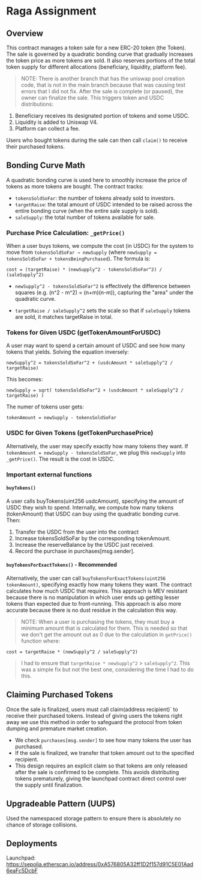 # Raga Assignment

## Overview
This contract manages a token sale for a new ERC-20 token (the Token). The sale is governed by a quadratic bonding curve that gradually increases the token price as more tokens are sold. It also reserves portions of the total token supply for different allocations (beneficiary, liquidity, platform fee).
> NOTE: There is another branch that has the uniswap pool creation code, that is not in the main branch because that was causing test errors that I did not fix.
After the sale is complete (or paused), the owner can finalize the sale. This triggers token and USDC distributions:

1. Beneficiary receives its designated portion of tokens and some USDC.
2. Liquidity is added to Uniswap V4.
3. Platform can collect a fee.

Users who bought tokens during the sale can then call `claim()` to receive their purchased tokens.

## Bonding Curve Math
A quadratic bonding curve is used here to smoothly increase the price of tokens as more tokens are bought. The contract tracks:

* `tokensSoldSoFar`: the number of tokens already sold to investors.
* `targetRaise`: the total amount of USDC intended to be raised across the entire bonding curve (when the entire sale supply is sold).
* `saleSupply`: the total number of tokens available for sale.

### Purchase Price Calculation: `_getPrice()`
When a user buys tokens, we compute the cost (in USDC) for the system to move from `tokensSoldSoFar → newSupply` (where `newSupply = tokensSoldSoFar + tokensBeingPurchased`). The formula is:
```
cost = (targetRaise) * (newSupply^2 - tokensSoldSoFar^2) / (saleSupply^2)
```

* `newSupply^2 - tokensSoldSoFar^2` is effectively the difference between squares (e.g. (n^2 - m^2) = (n+m)(n-m)), capturing the "area" under the quadratic curve.

* `targetRaise / saleSupply^2` sets the scale so that if `saleSupply` tokens are sold, it matches targetRaise in total.

### Tokens for Given USDC (getTokenAmountForUSDC)
A user may want to spend a certain amount of USDC and see how many tokens that yields. Solving the equation inversely:

```
newSupply^2 = tokensSoldSoFar^2 + (usdcAmount * saleSupply^2 / targetRaise)
```
This becomes:
```
newSupply = sqrt( tokensSoldSoFar^2 + (usdcAmount * saleSupply^2 / targetRaise) )
```
The numer of tokens user gets:
```
tokenAmount = newSupply - tokensSoldSoFar
```

### USDC for Given Tokens (getTokenPurchasePrice)
Alternatively, the user may specify exactly how many tokens they want. If `tokenAmount = newSupply - tokensSoldSoFar`, we plug this `newSupply` into `_getPrice()`. The result is the cost in USDC.

### Important external functions
#### `buyTokens()`
A user calls buyTokens(uint256 usdcAmount), specifying the amount of USDC they wish to spend. Internally, we compute how many tokens (tokenAmount) that USDC can buy using the quadratic bonding curve. Then:

1. Transfer the USDC from the user into the contract
2. Increase tokensSoldSoFar by the corresponding tokenAmount.
3. Increase the reserveBalance by the USDC just received.
4. Record the purchase in purchases[msg.sender].

#### `buyTokensForExactTokens()` - Recommended
Alternatively, the user can call `buyTokensForExactTokens(uint256 tokenAmount)`, specifying exactly how many tokens they want. The contract calculates how much USDC that requires. This approach is MEV resistant because there is no manipulation in which user ends up getting lesser tokens than expected due to front-running. This approach is also more accurate because there is no dust residue in the calculation this way.

> NOTE: When a user is purchasing the tokens, they must buy a minimum amount that is calculated for them. This is needed so that we don't get the amount out as 0 due to the calculation in `getPrice()` function where:
```
cost = targetRaise * (newSupply^2 / saleSupply^2)
```
> I had to ensure that `targetRaise * newSupply^2` > `saleSupply^2`. This was a simple fix but not the best one, considering the time I had to do this. 

## Claiming Purchased Tokens
Once the sale is finalized, users must call claim(address recipient)` to receive their purchased tokens. Instead of giving users the tokens right away we use this method in order to safeguard the protocol from token dumping and premature market creation.

* We check `purchases[msg.sender]` to see how many tokens the user has purchased.
* If the sale is finalized, we transfer that token amount out to the specified recipient.
* This design requires an explicit claim so that tokens are only released after the sale is confirmed to be complete. This avoids distributing tokens prematurely, giving the launchpad contract direct control over the supply until finalization.

## Upgradeable Pattern (UUPS)
Used the namespaced storage pattern to ensure there is absolutely no chance of storage collisions.

## Deployments
Launchpad: https://sepolia.etherscan.io/address/0xA576805A32ff1D2f157d91C5E01Aad6eaFc5DcbF


